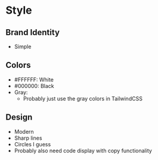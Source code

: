 # Style

## Brand Identity

- Simple

## Colors

- #FFFFFF: White
- #000000: Black
- Gray:
  - Probably just use the gray colors in TailwindCSS

## Design

- Modern
- Sharp lines
- Circles I guess
- Probably also need code display with copy functionality
